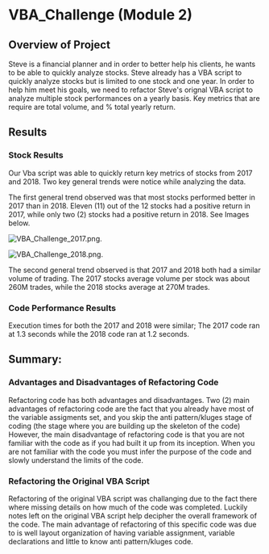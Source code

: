 # VBA_Challenge (Module 2)
## Overview of Project
Steve is a financial planner and in order to better help his clients, he wants to be able to quickly analyze stocks. Steve already has a VBA script to quickly analyze stocks but is limited to one stock and one year.  In order to help him meet his goals, we need to refactor Steve's orignal VBA script to analyze multiple stock performances on a yearly basis.  Key metrics that are require are total volume, and % total yearly return. 

## Results
### Stock Results
Our Vba script was able to quickly return key metrics of stocks from 2017 and 2018. Two key general trends were notice while analyzing the data.

The first general trend observed was that most stocks performed better in 2017 than in 2018.  Eleven (11) out of the 12 stocks had a positive return in 2017, while only two (2) stocks had a positive return in 2018. See Images below. 

![VBA_Challenge_2017.png](C:\Users\rdsm1\Documents\GitHub\VBA_Challenge\Resources\VBA_Challenge_2017.png).

![VBA_Challenge_2018.png](C:\Users\rdsm1\Documents\GitHub\VBA_Challenge\Resources\VBA_Challenge_2018.png).

The second general trend observed is that 2017 and 2018 both had a similar volume of trading.  The 2017 stocks average volume per stock was about 260M trades, while the 2018 stocks average at 270M trades.  
### Code Performance Results
Execution times for both the 2017 and 2018 were similar; The 2017 code ran at 1.3 seconds while the 2018 code ran at 1.2 seconds. 

## Summary: 
### Advantages and Disadvantages of Refactoring Code
Refactoring code has both advantages and disadvantages.  Two (2) main advantages of refactoring code are the fact that you already have most of the variable assigments set, and you skip the anti pattern/kluges stage of coding (the stage where you are building up the skeleton of the code)  
However, the main disadvantage of refactoring code is that you are not familiar with the code as if you had built it up from its inception.  When you are not familiar with the code you must infer the purpose of the code and slowly understand the limits of the code.  
### Refactoring the Original VBA Script
Refactoring of the original VBA script was challanging due to the fact there where missing details on how much of the code was completed.  Luckily notes left on the original VBA script help decipher the overall framework of the code.  The main advantage of refactoring of this specific code was due to is well layout organization of having variable assignment, variable declarations and little to know anti pattern/kluges code. 

